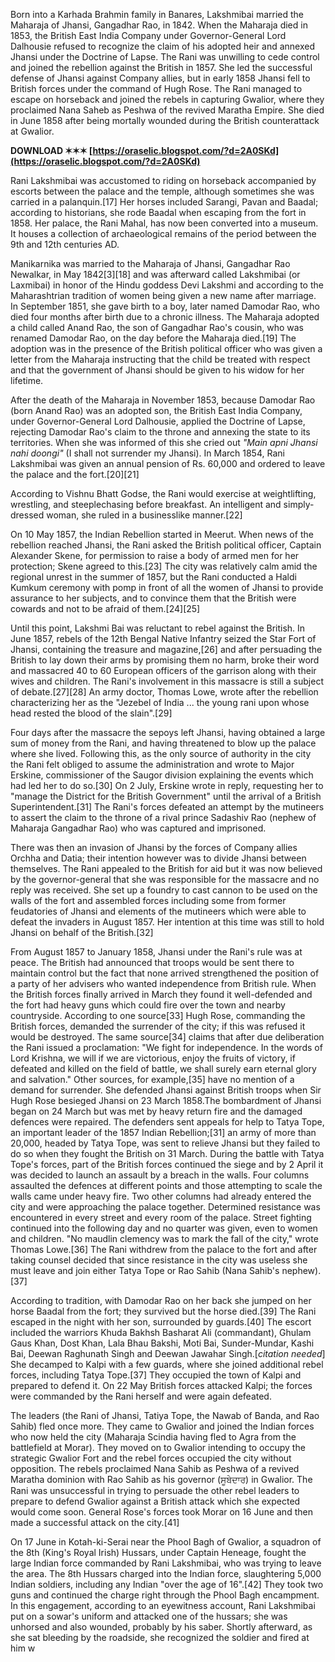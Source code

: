 
 
Born into a Karhada Brahmin family in Banares, Lakshmibai married the Maharaja of Jhansi, Gangadhar Rao, in 1842. When the Maharaja died in 1853, the British East India Company under Governor-General Lord Dalhousie refused to recognize the claim of his adopted heir and annexed Jhansi under the Doctrine of Lapse. The Rani was unwilling to cede control and joined the rebellion against the British in 1857. She led the successful defense of Jhansi against Company allies, but in early 1858 Jhansi fell to British forces under the command of Hugh Rose. The Rani managed to escape on horseback and joined the rebels in capturing Gwalior, where they proclaimed Nana Saheb as Peshwa of the revived Maratha Empire. She died in June 1858 after being mortally wounded during the British counterattack at Gwalior.
 
**DOWNLOAD ✶✶✶ [https://oraselic.blogspot.com/?d=2A0SKd](https://oraselic.blogspot.com/?d=2A0SKd)**


 
Rani Lakshmibai was accustomed to riding on horseback accompanied by escorts between the palace and the temple, although sometimes she was carried in a palanquin.[17] Her horses included Sarangi, Pavan and Baadal; according to historians, she rode Baadal when escaping from the fort in 1858. Her palace, the Rani Mahal, has now been converted into a museum. It houses a collection of archaeological remains of the period between the 9th and 12th centuries AD.
 
Manikarnika was married to the Maharaja of Jhansi, Gangadhar Rao Newalkar, in May 1842[3][18] and was afterward called Lakshmibai (or Laxmibai) in honor of the Hindu goddess Devi Lakshmi and according to the Maharashtrian tradition of women being given a new name after marriage. In September 1851, she gave birth to a boy, later named Damodar Rao, who died four months after birth due to a chronic illness. The Maharaja adopted a child called Anand Rao, the son of Gangadhar Rao's cousin, who was renamed Damodar Rao, on the day before the Maharaja died.[19] The adoption was in the presence of the British political officer who was given a letter from the Maharaja instructing that the child be treated with respect and that the government of Jhansi should be given to his widow for her lifetime.
 
After the death of the Maharaja in November 1853, because Damodar Rao (born Anand Rao) was an adopted son, the British East India Company, under Governor-General Lord Dalhousie, applied the Doctrine of Lapse, rejecting Damodar Rao's claim to the throne and annexing the state to its territories. When she was informed of this she cried out *"Main apni Jhansi nahi doongi"* (I shall not surrender my Jhansi). In March 1854, Rani Lakshmibai was given an annual pension of Rs. 60,000 and ordered to leave the palace and the fort.[20][21]
 
According to Vishnu Bhatt Godse, the Rani would exercise at weightlifting, wrestling, and steeplechasing before breakfast. An intelligent and simply-dressed woman, she ruled in a businesslike manner.[22]
 
On 10 May 1857, the Indian Rebellion started in Meerut. When news of the rebellion reached Jhansi, the Rani asked the British political officer, Captain Alexander Skene, for permission to raise a body of armed men for her protection; Skene agreed to this.[23] The city was relatively calm amid the regional unrest in the summer of 1857, but the Rani conducted a Haldi Kumkum ceremony with pomp in front of all the women of Jhansi to provide assurance to her subjects, and to convince them that the British were cowards and not to be afraid of them.[24][25]
 
Until this point, Lakshmi Bai was reluctant to rebel against the British. In June 1857, rebels of the 12th Bengal Native Infantry seized the Star Fort of Jhansi, containing the treasure and magazine,[26] and after persuading the British to lay down their arms by promising them no harm, broke their word and massacred 40 to 60 European officers of the garrison along with their wives and children. The Rani's involvement in this massacre is still a subject of debate.[27][28] An army doctor, Thomas Lowe, wrote after the rebellion characterizing her as the "Jezebel of India ... the young rani upon whose head rested the blood of the slain".[29]
 
Four days after the massacre the sepoys left Jhansi, having obtained a large sum of money from the Rani, and having threatened to blow up the palace where she lived. Following this, as the only source of authority in the city the Rani felt obliged to assume the administration and wrote to Major Erskine, commissioner of the Saugor division explaining the events which had led her to do so.[30] On 2 July, Erskine wrote in reply, requesting her to "manage the District for the British Government" until the arrival of a British Superintendent.[31] The Rani's forces defeated an attempt by the mutineers to assert the claim to the throne of a rival prince Sadashiv Rao (nephew of Maharaja Gangadhar Rao) who was captured and imprisoned.
 
There was then an invasion of Jhansi by the forces of Company allies Orchha and Datia; their intention however was to divide Jhansi between themselves. The Rani appealed to the British for aid but it was now believed by the governor-general that she was responsible for the massacre and no reply was received. She set up a foundry to cast cannon to be used on the walls of the fort and assembled forces including some from former feudatories of Jhansi and elements of the mutineers which were able to defeat the invaders in August 1857. Her intention at this time was still to hold Jhansi on behalf of the British.[32]

From August 1857 to January 1858, Jhansi under the Rani's rule was at peace. The British had announced that troops would be sent there to maintain control but the fact that none arrived strengthened the position of a party of her advisers who wanted independence from British rule. When the British forces finally arrived in March they found it well-defended and the fort had heavy guns which could fire over the town and nearby countryside. According to one source[33] Hugh Rose, commanding the British forces, demanded the surrender of the city; if this was refused it would be destroyed. The same source[34] claims that after due deliberation the Rani issued a proclamation: "We fight for independence. In the words of Lord Krishna, we will if we are victorious, enjoy the fruits of victory, if defeated and killed on the field of battle, we shall surely earn eternal glory and salvation." Other sources, for example,[35] have no mention of a demand for surrender. She defended Jhansi against British troops when Sir Hugh Rose besieged Jhansi on 23 March 1858.The bombardment of Jhansi began on 24 March but was met by heavy return fire and the damaged defences were repaired. The defenders sent appeals for help to Tatya Tope, an important leader of the 1857 Indian Rebellion;[31] an army of more than 20,000, headed by Tatya Tope, was sent to relieve Jhansi but they failed to do so when they fought the British on 31 March. During the battle with Tatya Tope's forces, part of the British forces continued the siege and by 2 April it was decided to launch an assault by a breach in the walls. Four columns assaulted the defences at different points and those attempting to scale the walls came under heavy fire. Two other columns had already entered the city and were approaching the palace together. Determined resistance was encountered in every street and every room of the palace. Street fighting continued into the following day and no quarter was given, even to women and children. "No maudlin clemency was to mark the fall of the city," wrote Thomas Lowe.[36] The Rani withdrew from the palace to the fort and after taking counsel decided that since resistance in the city was useless she must leave and join either Tatya Tope or Rao Sahib (Nana Sahib's nephew).[37]
 
According to tradition, with Damodar Rao on her back she jumped on her horse Baadal from the fort; they survived but the horse died.[39] The Rani escaped in the night with her son, surrounded by guards.[40] The escort included the warriors Khuda Bakhsh Basharat Ali (commandant), Ghulam Gaus Khan, Dost Khan, Lala Bhau Bakshi, Moti Bai, Sunder-Mundar, Kashi Bai, Deewan Raghunath Singh and Deewan Jawahar Singh.[*citation needed*] She decamped to Kalpi with a few guards, where she joined additional rebel forces, including Tatya Tope.[37] They occupied the town of Kalpi and prepared to defend it. On 22 May British forces attacked Kalpi; the forces were commanded by the Rani herself and were again defeated.
 
The leaders (the Rani of Jhansi, Tatiya Tope, the Nawab of Banda, and Rao Sahib) fled once more. They came to Gwalior and joined the Indian forces who now held the city (Maharaja Scindia having fled to Agra from the battlefield at Morar). They moved on to Gwalior intending to occupy the strategic Gwalior Fort and the rebel forces occupied the city without opposition. The rebels proclaimed Nana Sahib as Peshwa of a revived Maratha dominion with Rao Sahib as his governor (ਸੂਬੇਦਾਰ) in Gwalior. The Rani was unsuccessful in trying to persuade the other rebel leaders to prepare to defend Gwalior against a British attack which she expected would come soon. General Rose's forces took Morar on 16 June and then made a successful attack on the city.[41]
 
On 17 June in Kotah-ki-Serai near the Phool Bagh of Gwalior, a squadron of the 8th (King's Royal Irish) Hussars, under Captain Heneage, fought the large Indian force commanded by Rani Lakshmibai, who was trying to leave the area. The 8th Hussars charged into the Indian force, slaughtering 5,000 Indian soldiers, including any Indian "over the age of 16".[42] They took two guns and continued the charge right through the Phool Bagh encampment. In this engagement, according to an eyewitness account, Rani Lakshmibai put on a sowar's uniform and attacked one of the hussars; she was unhorsed and also wounded, probably by his saber. Shortly afterward, as she sat bleeding by the roadside, she recognized the soldier and fired at him w